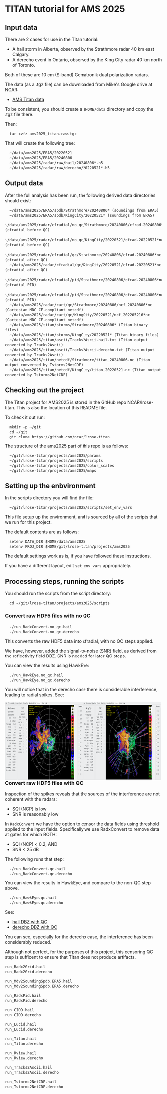 # TITAN tutorial for AMS 2025

## Input data

There are 2 cases for use in the Titan tutorial:

* A hail storm in Alberta, observed by the Strathmore radar 40 km east Calgary.
* A derecho event in Ontario, observed by the King City radar 40 km north of Toronto.

Both of these are 10 cm (S-band) Gematronik dual polarization radars.

The data (as a .tgz file) can be downloaded from Mike's Google drive at NCAR:

* [AMS Titan data](https://drive.google.com/drive/folders/1OzjLzsGhSBAKDvFzJeBLGHYW0RlYU0hZ?usp=sharing)

To be consistent, you should create a ```$HOME/data``` directory and copy the .tgz file there.

Then:

```
  tar xvfz ams2025_titan.raw.tgz
```

That will create the following tree:

```
  ~/data/ams2025/ERA5/20220521
  ~/data/ams2025/ERA5/20240806
  ~/data/ams2025/radar/raw/hail/20240806*.h5
  ~/data/ams2025/radar/raw/derecho/20220521*.h5
```

## Output data

After the full analysis has been run, the following derived data directories should exist:

```
  ~/data/ams2025/ERA5/spdb/Strathmore/20240806* (soundings from ERA5)
  ~/data/ams2025/ERA5/spdb/KingCity/20220521* (soundings from ERA5)
  ~/data/ams2025/radar/cfradial/no_qc/Strathmore/20240806/cfrad.20240806*nc (cfradial before QC)
  ~/data/ams2025/radar/cfradial/no_qc/KingCity/20220521/cfrad.20220521*nc (cfradial before QC)
  ~/data/ams2025/radar/cfradial/qc/Strathmore/20240806/cfrad.20240806*nc (cfradial after QC)
  ~/data/ams2025/radar/cfradial/qc/KingCity/20220521/cfrad.20220521*nc (cfradial after QC)
  ~/data/ams2025/radar/cfradial/pid/Strathmore/20240806/cfrad.20240806*nc (cfradial PID)
  ~/data/ams2025/radar/cfradial/pid/Strathmore/20240806/cfrad.20240806*nc (cfradial PID)
  ~/data/ams2025/radar/cart/qc/Strathmore/20240806/ncf_20240806*nc (Cartesian MDC CF-compliant netcdf)
  ~/data/ams2025/radar/cart/qc/KingCity/20220521/ncf_202205216*nc (Cartesian MDC CF-compliant netcdf)
  ~/data/ams2025/titan/storms/Strathmore/20240806* (Titan binary files)
  ~/data/ams2025/titan/storms/KingCity/20220521* (Titan binary files)
  ~/data/ams2025/titan/ascii/Tracks2Ascii.hail.txt (Titan output converted by Tracks2Ascii)
  ~/data/ams2025/titan/ascii/Tracks2Ascii.derecho.txt (Titan output converted by Tracks2Ascii)
  ~/data/ams2025/titan/netcdf/Strathmore/titan_20240806.nc (Titan output converted by Tstorms2NetCDF)
  ~/data/ams2025/titan/netcdf/KingCity/titan_20220521.nc (Titan output converted by Tstorms2NetCDF)
```

## Checking out the project

The Titan project for AMS2025 is stored in the GitHub repo NCAR/lrose-titan.
This is also the location of this README file.

To check it out run:

```
  mkdir -p ~/git
  cd ~/git
  git clone https://github.com/ncar/lrose-titan
```

The structure of the ams2025 part of this repo is as follows:

```
  ~/git/lrose-titan/projects/ams2025/params
  ~/git/lrose-titan/projects/ams2025/scripts
  ~/git/lrose-titan/projects/ams2025/color_scales
  ~/git/lrose-titan/projects/ams2025/maps
```

## Setting up the enbvironment

In the scripts directory you will find the file:

```
  ~/git/lrose-titan/projects/ams2025/scripts/set_env_vars
```

This file setup up the environment, and is sourced by all of the scripts that we run for this project.

The default contents are as follows:

```
  setenv DATA_DIR $HOME/data/ams2025
  setenv PROJ_DIR $HOME/git/lrose-titan/projects/ams2025
```

The default settings work as is, if you have followed these instructions.

If you have a different layout, edit ```set_env_vars``` appropriately.

## Processing steps, running the scripts

You should run the scripts from the script directory:

```
  cd ~/git/lrose-titan/projects/ams2025/scripts
```

### Convert raw HDF5 files with no QC

```
  ./run_RadxConvert.no_qc.hail
  ./run_RadxConvert.no_qc.derecho
```

This converts the raw HDF5 data into cfradial, with no QC steps applied.

We have, however, added the signal-to-noise (SNR) field, as derived from the reflectivity field DBZ. SNR is needed for later QC steps.

You can view the results using HawkEye:

```
  ./run_HawkEye.no_qc.hail
  ./run_HawkEye.no_qc.derecho
```

You will notice that in the derecho case there is considerable interference, leading to radial spikes. See:

<img align="left" width="250" height="250" src="./images/hail.dbz.no_qc.png">
<img align="left" width="250" height="250" src="./images/derecho.dbz.no_qc.png">

### Convert raw HDF5 files with QC

Inspection of the spikes reveals that the sources of the interference are not coherent with the radars:

* SQI (NCP) is low
* SNR is reasonably low

In ```RadxConvert``` we have the option to censor the data fields using threshold applied to the input fields. Specifically we use RadxConvert to remove data at gates for which BOTH:

* SQI (NCP) < 0.2, AND
* SNR < 25 dB


The following runs that step:

```
  ./run_RadxConvert.qc.hail
  ./run_RadxConvert.qc.derecho
```

You can view the results in HawkEye, and compare to the non-QC step above.

```
  ./run_HawkEye.qc.hail
  ./run_HawkEye.qc.derecho
```

See:

* [hail DBZ with QC](./images/hail.dbz.qc.png)
* [derecho DBZ with QC](./images/derecho.dbz.qc.png)

You can see, especially for the derecho case, the interference has been considerably reduced.

Although not perfect, for the purposes of this project, this censoring QC step is sufficent to ensure that Titan does not produce artifacts.


```
run_Radx2Grid.hail
run_Radx2Grid.derecho
```

```
run_Mdv2SoundingSpdb.ERA5.hail
run_Mdv2SoundingSpdb.ERA5.derecho
```

```
run_RadxPid.hail
run_RadxPid.derecho
```

```
run_CIDD.hail
run_CIDD.derecho
```

```
run_Lucid.hail
run_Lucid.derecho
```

```
run_Titan.hail
run_Titan.derecho
```

```
run_Rview.hail
run_Rview.derecho
```

```
run_Tracks2Ascii.hail
run_Tracks2Ascii.derecho
```

```
run_Tstorms2NetCDF.hail
run_Tstorms2NetCDF.derecho
```





